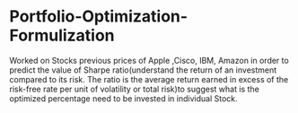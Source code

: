 # Portfolio-Optimization-Formulization
Worked on Stocks previous prices of  Apple ,Cisco, IBM, Amazon  in order to predict the value of Sharpe ratio(understand the return of an investment compared to its risk. The ratio is the average return earned in excess of the risk-free rate per unit of volatility or total risk)to suggest what is the optimized percentage need to be invested in individual Stock.
